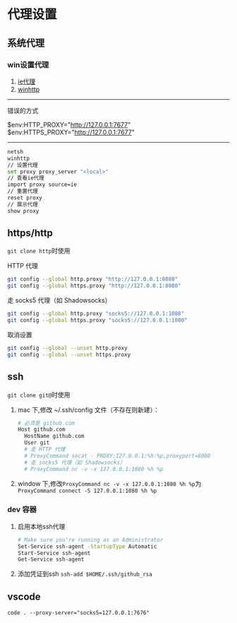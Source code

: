 # 代理设置

## 系统代理

### win设置代理

1. [ie代理](https://www.cnblogs.com/awpatp/archive/2010/03/28/1699104.html)
2. [winhttp](https://www.cnblogs.com/awpatp/archive/2010/10/10/1847285.html)

---

错误的方式
<!-- 设置代理
netsh winhttp set proxy 127.0.0.1:7677
取消代理
netsh winhttp reset proxy
查看代理
netsh winhttp show proxy -->

$env:HTTP_PROXY="http://127.0.0.1:7677"
$env:HTTPS_PROXY="http://127.0.0.1:7677"

---

```sh
netsh
winhttp
// 设置代理
set proxy proxy_server "<local>"
// 查看ie代理
import proxy source=ie
// 重置代理
reset proxy
// 展示代理
show proxy
```

## https/http

`git clone http`时使用

HTTP 代理

```sh
git config --global http.proxy "http://127.0.0.1:8080"
git config --global https.proxy "http://127.0.0.1:8080"
```

走 socks5 代理（如 Shadowsocks）

```sh
git config --global http.proxy "socks5://127.0.0.1:1080"
git config --global https.proxy "socks5://127.0.0.1:1080"
```

取消设置

```sh
git config --global --unset http.proxy
git config --global --unset https.proxy
```

## ssh

`git clone git@`时使用

1. mac 下,修改 ~/.ssh/config 文件（不存在则新建）：

   ```sh
   # 必须是 github.com
   Host github.com
     HostName github.com
     User git
     # 走 HTTP 代理
     # ProxyCommand socat - PROXY:127.0.0.1:%h:%p,proxyport=8080
     # 走 socks5 代理（如 Shadowsocks）
     # ProxyCommand nc -v -x 127.0.0.1:1080 %h %p
   ```

2. window 下,修改`ProxyCommand nc -v -x 127.0.0.1:1080 %h %p`为`ProxyCommand connect -S 127.0.0.1:1080 %h %p`

### dev 容器

1. 启用本地ssh代理

   ```sh
   # Make sure you're running as an Administrator
   Set-Service ssh-agent -StartupType Automatic
   Start-Service ssh-agent
   Get-Service ssh-agent
   ```

2. 添加凭证到ssh
`ssh-add $HOME/.ssh/github_rsa`

## vscode
`code . --proxy-server="socks5=127.0.0.1:7676"`